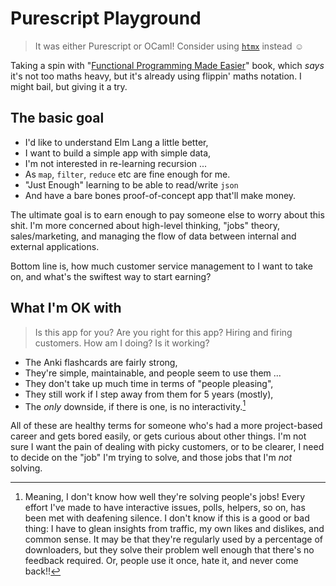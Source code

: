 # Purescript Playground

> It was either Purescript or OCaml!
> Consider using [`htmx`](https://www.youtube.com/watch?v=3nSDA0Nd_0I) instead ☺️

Taking a spin with "[Functional Programming Made Easier](https://discourse.purescript.org/t/new-purescript-book-functional-programming-made-easier/2390/11)" book, which _says_ it's not too maths heavy, but it's already using flippin' maths notation. I might bail, but giving it a try.

## The basic goal

- I'd like to understand Elm Lang a little better,
- I want to build a simple app with simple data,
- I'm not interested in re-learning recursion ...
- As `map`, `filter`, `reduce` etc are fine enough for me.
- "Just Enough" learning to be able to read/write `json`
- And have a bare bones proof-of-concept app that'll make money.

The ultimate goal is to earn enough to pay someone else to worry about this shit. I'm more concerned about high-level thinking, "jobs" theory, sales/marketing, and managing the flow of data between internal and external applications.

Bottom line is, how much customer service management to I want to take on, and what's the swiftest way to start earning?

## What I'm OK with

> Is this app for you?
> Are you right for this app?
> Hiring and firing customers.
> How am I doing? Is it working?

- The Anki flashcards are fairly strong,
- They're simple, maintainable, and people seem to use them ...
- They don't take up much time in terms of "people pleasing",
- They still work if I step away from them for 5 years (mostly),
- The _only_ downside, if there is one, is no interactivity.[^1]

All of these are healthy terms for someone who's had a more project-based career and gets bored easily, or gets curious about other things. I'm not sure I want the pain of dealing with picky customers, or to be clearer, I need to decide on the "job" I'm trying to solve, and those jobs that I'm _not_ solving.


[^1]: Meaning, I don't know how well they're solving people's jobs! Every effort I've made to have interactive issues, polls, helpers, so on, has been met with deafening silence. I don't know if this is a good or bad thing: I have to glean insights from traffic, my own likes and dislikes, and common sense. It may be that they're regularly used by a percentage of downloaders, but they solve their problem well enough that there's no feedback required. Or, people use it once, hate it, and never come back!!
